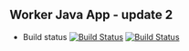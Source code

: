 ## Worker Java App - update 2

  * Build status
  [![Build Status](http://jeyles.ddns.net:9090/buildStatus/icon?job=instavote%2Fworker-build)](http://jeyles.ddns.net:9090/job/instavote/job/worker-build/)
  [![Build Status](http://192.168.1.254:8080/buildStatus/icon?job=instavote%2Fworker-test)](http://192.168.1.254:8080/job/instavote/job/worker-test/)
